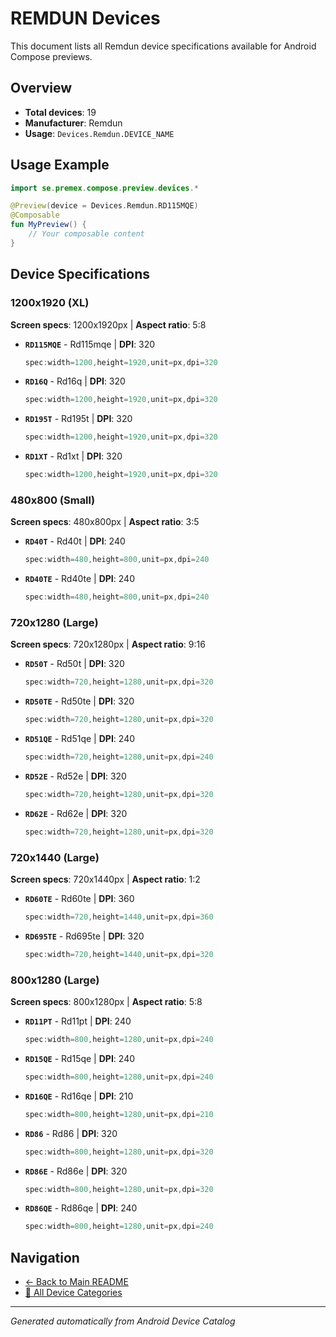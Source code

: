 # REMDUN Devices

This document lists all Remdun device specifications available for Android Compose previews.

## Overview

- **Total devices**: 19
- **Manufacturer**: Remdun
- **Usage**: `Devices.Remdun.DEVICE_NAME`

## Usage Example

```kotlin
import se.premex.compose.preview.devices.*

@Preview(device = Devices.Remdun.RD115MQE)
@Composable
fun MyPreview() {
    // Your composable content
}
```

## Device Specifications

### 1200x1920 (XL)

**Screen specs**: 1200x1920px | **Aspect ratio**: 5:8

- **`RD115MQE`** - Rd115mqe | **DPI**: 320
  ```kotlin
  spec:width=1200,height=1920,unit=px,dpi=320
  ```

- **`RD16Q`** - Rd16q | **DPI**: 320
  ```kotlin
  spec:width=1200,height=1920,unit=px,dpi=320
  ```

- **`RD195T`** - Rd195t | **DPI**: 320
  ```kotlin
  spec:width=1200,height=1920,unit=px,dpi=320
  ```

- **`RD1XT`** - Rd1xt | **DPI**: 320
  ```kotlin
  spec:width=1200,height=1920,unit=px,dpi=320
  ```

### 480x800 (Small)

**Screen specs**: 480x800px | **Aspect ratio**: 3:5

- **`RD40T`** - Rd40t | **DPI**: 240
  ```kotlin
  spec:width=480,height=800,unit=px,dpi=240
  ```

- **`RD40TE`** - Rd40te | **DPI**: 240
  ```kotlin
  spec:width=480,height=800,unit=px,dpi=240
  ```

### 720x1280 (Large)

**Screen specs**: 720x1280px | **Aspect ratio**: 9:16

- **`RD50T`** - Rd50t | **DPI**: 320
  ```kotlin
  spec:width=720,height=1280,unit=px,dpi=320
  ```

- **`RD50TE`** - Rd50te | **DPI**: 320
  ```kotlin
  spec:width=720,height=1280,unit=px,dpi=320
  ```

- **`RD51QE`** - Rd51qe | **DPI**: 240
  ```kotlin
  spec:width=720,height=1280,unit=px,dpi=240
  ```

- **`RD52E`** - Rd52e | **DPI**: 320
  ```kotlin
  spec:width=720,height=1280,unit=px,dpi=320
  ```

- **`RD62E`** - Rd62e | **DPI**: 320
  ```kotlin
  spec:width=720,height=1280,unit=px,dpi=320
  ```

### 720x1440 (Large)

**Screen specs**: 720x1440px | **Aspect ratio**: 1:2

- **`RD60TE`** - Rd60te | **DPI**: 360
  ```kotlin
  spec:width=720,height=1440,unit=px,dpi=360
  ```

- **`RD695TE`** - Rd695te | **DPI**: 320
  ```kotlin
  spec:width=720,height=1440,unit=px,dpi=320
  ```

### 800x1280 (Large)

**Screen specs**: 800x1280px | **Aspect ratio**: 5:8

- **`RD11PT`** - Rd11pt | **DPI**: 240
  ```kotlin
  spec:width=800,height=1280,unit=px,dpi=240
  ```

- **`RD15QE`** - Rd15qe | **DPI**: 240
  ```kotlin
  spec:width=800,height=1280,unit=px,dpi=240
  ```

- **`RD16QE`** - Rd16qe | **DPI**: 210
  ```kotlin
  spec:width=800,height=1280,unit=px,dpi=210
  ```

- **`RD86`** - Rd86 | **DPI**: 320
  ```kotlin
  spec:width=800,height=1280,unit=px,dpi=320
  ```

- **`RD86E`** - Rd86e | **DPI**: 320
  ```kotlin
  spec:width=800,height=1280,unit=px,dpi=320
  ```

- **`RD86QE`** - Rd86qe | **DPI**: 240
  ```kotlin
  spec:width=800,height=1280,unit=px,dpi=240
  ```

## Navigation

- [← Back to Main README](../../README.md)
- [📱 All Device Categories](../README.md)

---
*Generated automatically from Android Device Catalog*
